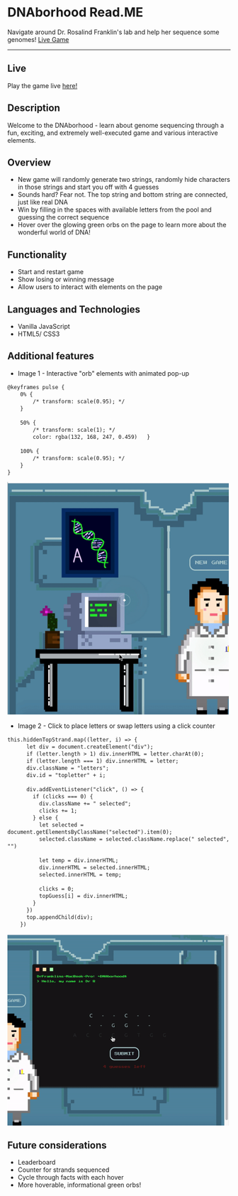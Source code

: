 # DNAborhood Read.ME
Navigate around Dr. Rosalind Franklin's lab and help her sequence some genomes!
[Live Game](https://v-campbell.github.io/DNAborhood/)
***

## Live
Play the game live [here!](https://v-campbell.github.io/DNAborhood/)

## Description
Welcome to the DNAborhood - learn about genome sequencing through a fun, exciting, and extremely well-executed game and various interactive elements.

## Overview
* New game will randomly generate two strings, randomly hide characters in those strings and start you off with 4 guesses
* Sounds hard? Fear not. The top string and bottom string are connected, just like real DNA
* Win by filling in the spaces with available letters from the pool and guessing the correct sequence
* Hover over the glowing green orbs on the page to learn more about the wonderful world of DNA!

## Functionality

* Start and restart game
* Show losing or winning message
* Allow users to interact with elements on the page

## Languages and Technologies

* Vanilla JavaScript
* HTML5/ CSS3

## Additional features

* Image 1 - Interactive "orb" elements with animated pop-up

```
@keyframes pulse {
	0% {
		/* transform: scale(0.95); */
	}

	50% {
        /* transform: scale(1); */
        color: rgba(132, 168, 247, 0.459)	}

	100% {
		/* transform: scale(0.95); */
	}
}
```

<img src="gifs/hoverable.gif" width="500">

* Image 2 - Click to place letters or swap letters using a click counter 

```
this.hiddenTopStrand.map((letter, i) => {
      let div = document.createElement("div");
      if (letter.length > 1) div.innerHTML = letter.charAt(0);
      if (letter.length === 1) div.innerHTML = letter;
      div.className = "letters";
      div.id = "topletter" + i;

      div.addEventListener("click", () => {
        if (clicks === 0) {
          div.className += " selected";
          clicks += 1;
        } else {
          let selected = document.getElementsByClassName("selected").item(0);
          selected.className = selected.className.replace(" selected", "")

          let temp = div.innerHTML;
          div.innerHTML = selected.innerHTML;
          selected.innerHTML = temp;

          clicks = 0;
          topGuess[i] = div.innerHTML;
        }
      })
      top.appendChild(div);
    })
```

<img src="gifs/gameplay.gif" width="500">

## Future considerations

* Leaderboard
* Counter for strands sequenced
* Cycle through facts with each hover
* More hoverable, informational green orbs!

